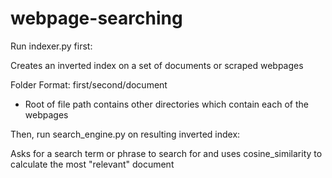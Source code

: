 # webpage-searching

Run indexer.py first:

  Creates an inverted index on a set of documents or scraped webpages
  
  Folder Format: first/second/document
  
  * Root of file path contains other directories which contain each of the webpages
  
Then, run search_engine.py on resulting inverted index:

  Asks for a search term or phrase to search for and uses cosine_similarity to calculate the most "relevant" document
